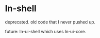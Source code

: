 # ln-shell

deprecated. old code that I never pushed up.

future: ln-ui-shell which uses ln-ui-core.
